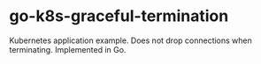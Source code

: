 # go-k8s-graceful-termination
Kubernetes application example.  Does not drop connections when terminating. Implemented in Go.
